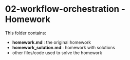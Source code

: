 # 02-workflow-orchestration - Homework
This folder contains:
- **homework.md** : the original homework
- **homework_solution.md** : homework with solutions
- other files/code used to solve the homework
